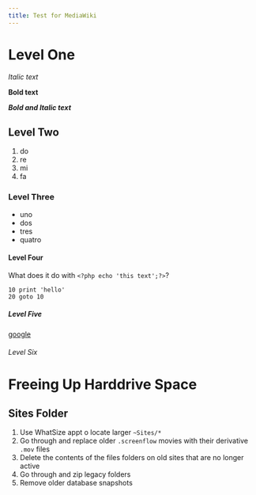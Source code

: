 ```yaml
---
title: Test for MediaWiki
---
```

# Level One
*Italic text*

**Bold text**

***Bold and Italic text***

## Level Two
1. do
2. re
3. mi
4. fa

### Level Three

* uno
* dos
* tres
* quatro

#### Level Four

What does it do with `<?php echo 'this text';?>`?

    10 print 'hello'
    20 goto 10
    
##### Level Five

[google](http://www.google.com)

###### Level Six

# Freeing Up Harddrive Space
## Sites Folder
1. Use WhatSize appt o locate larger `~Sites/*`
2. Go through and replace older `.screenflow` movies with their derivative `.mov` files
3. Delete the contents of the files folders on old sites that are no longer active
4. Go through and zip legacy folders
5. Remove older database snapshots
